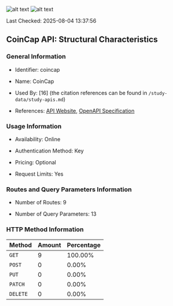 ![alt text](https://img.shields.io/badge/OpenAPI_Specification-Valid-brightgreen.svg) ![alt text](https://img.shields.io/badge/Server_URL-Invalid-red.svg) 

Last Checked: 2025-08-04 13:37:56

## CoinCap API: Structural Characteristics

### General Information

- Identifier: coincap

- Name: CoinCap

- Used By: [16] (the citation references can be found in `/study-data/study-apis.md`)

- References: [API Website](https://pro.coincap.io/api-docs), [OpenAPI Specification](https://rest.coincap.io/api-docs.json)

### Usage Information

- Availability: Online

- Authentication Method: Key

- Pricing: Optional

- Request Limits: Yes

### Routes and Query Parameters Information

- Number of Routes: 9

- Number of Query Parameters: 13

### HTTP Method Information

| Method | Amount | Percentage |
|--------|--------|------------|
| `GET` | 9 | 100.00% |
| `POST` | 0 | 0.00% |
| `PUT` | 0 | 0.00% |
| `PATCH` | 0 | 0.00% |
| `DELETE` | 0 | 0.00% |
